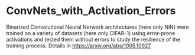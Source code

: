 # ConvNets_with_Activation_Errors
Binarized Convolutional Neural Network architectures (here only NiN) were trained on a variety of datasets (here only CIFAR-1) using error-prone activations and tested them without errors to study the resilience of the training process. Details in https://arxiv.org/abs/1905.10927
